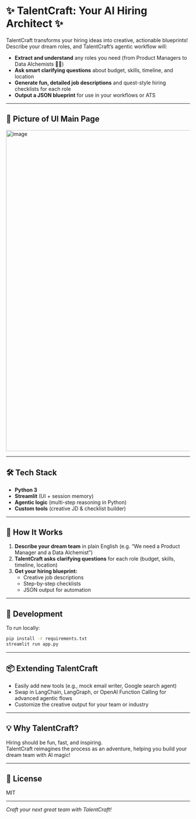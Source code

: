 # ✨ TalentCraft: Your AI Hiring Architect ✨

TalentCraft transforms your hiring ideas into creative, actionable blueprints!  
Describe your dream roles, and TalentCraft’s agentic workflow will:

- **Extract and understand** any roles you need (from Product Managers to Data Alchemists 🧙‍♂️)
- **Ask smart clarifying questions** about budget, skills, timeline, and location
- **Generate fun, detailed job descriptions** and quest-style hiring checklists for each role
- **Output a JSON blueprint** for use in your workflows or ATS

---

## 🚀 Picture of UI Main Page

<img width="1439" height="877" alt="image" src="https://github.com/user-attachments/assets/68c6ac6f-406d-4ef9-930e-133a185e6aba" />


---

## 🛠️ Tech Stack

- **Python 3**
- **Streamlit** (UI + session memory)
- **Agentic logic** (multi-step reasoning in Python)
- **Custom tools** (creative JD & checklist builder)

---

## 🌟 How It Works

1. **Describe your dream team** in plain English (e.g. “We need a Product Manager and a Data Alchemist”)
2. **TalentCraft asks clarifying questions** for each role (budget, skills, timeline, location)
3. **Get your hiring blueprint:** 
   - Creative job descriptions
   - Step-by-step checklists
   - JSON output for automation

---

## 🧪 Development

To run locally:

```bash
pip install -r requirements.txt
streamlit run app.py
```

---

## 📦 Extending TalentCraft

- Easily add new tools (e.g., mock email writer, Google search agent)
- Swap in LangChain, LangGraph, or OpenAI Function Calling for advanced agentic flows
- Customize the creative output for your team or industry

---

## 💡 Why TalentCraft?

Hiring should be fun, fast, and inspiring.  
TalentCraft reimagines the process as an adventure, helping you build your dream team with AI magic!

---

## 📝 License

MIT

---

*Craft your next great team with TalentCraft!*


